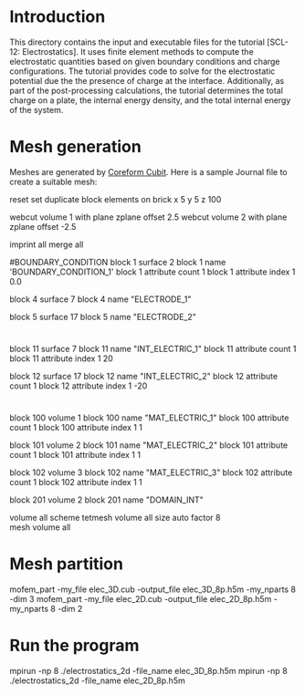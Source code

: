 # Introduction
This directory contains the input and executable files for the tutorial [SCL-12: Electrostatics]. It uses finite element  methods to compute the electrostatic quantities based on given boundary conditions and charge configurations. The tutorial provides code to solve for the electrostatic potential due the the presence of charge at the interface. Additionally, as part of the post-processing calculations, the tutorial determines the total charge on a plate, the internal energy density, and the total internal energy of the system.

# Mesh generation
Meshes are generated by [Coreform Cubit](https://coreform.com/). 
Here is a sample Journal file to create a suitable mesh: 

reset
set duplicate block elements on
brick x 5 y 5 z 100

webcut volume 1 with plane zplane offset 2.5
webcut volume 2 with plane zplane offset -2.5

imprint all 
merge all

#BOUNDARY_CONDITION
block 1 surface 2
block 1 name 'BOUNDARY_CONDITION_1'
block 1 attribute count 1
block 1 attribute index 1 0.0


block 4 surface 7
block 4 name "ELECTRODE_1"

block 5 surface 17
block 5 name "ELECTRODE_2"

#
block 11 surface  7
block 11 name "INT_ELECTRIC_1"
block 11 attribute count 1
block 11 attribute index 1 20

block 12 surface  17
block 12 name "INT_ELECTRIC_2"
block 12 attribute count 1
block 12 attribute index 1 -20
#
block 100 volume  1
block 100 name "MAT_ELECTRIC_1"
block 100 attribute count 1
block 100 attribute index 1 1

block 101 volume  2
block 101 name "MAT_ELECTRIC_2"
block 101 attribute count 1
block 101 attribute index 1 1

block 102 volume  3
block 102 name "MAT_ELECTRIC_3"
block 102 attribute count 1
block 102 attribute index 1 1

block 201 volume  2
block 201 name "DOMAIN_INT"

volume all scheme tetmesh
volume all size auto factor 8		
mesh volume all

# Mesh partition
mofem_part -my_file elec_3D.cub -output_file elec_3D_8p.h5m -my_nparts 8 -dim 3
mofem_part -my_file elec_2D.cub -output_file elec_2D_8p.h5m -my_nparts 8 -dim 2

# Run the program

mpirun -np 8 ./electrostatics_2d -file_name elec_3D_8p.h5m 
mpirun -np 8 ./electrostatics_2d -file_name elec_2D_8p.h5m 

